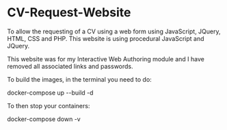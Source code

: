 # CV-Request-Website

To allow the requesting of a CV using a web form using JavaScript, JQuery, HTML, CSS and PHP. This website is using procedural JavaScript and JQuery. 

This website was for my Interactive Web Authoring module and I have removed all associated links and passwords. 

To build the images, in the terminal you need to do:

docker-compose up --build -d

To then stop your containers:

docker-compose down -v
